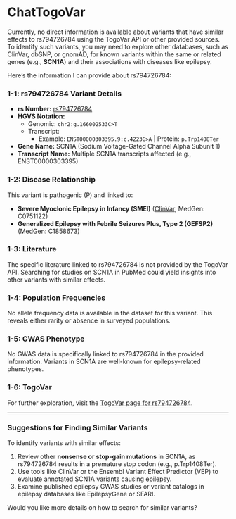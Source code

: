 # ChatTogoVar

Currently, no direct information is available about variants that have similar effects to rs794726784 using the TogoVar API or other provided sources. To identify such variants, you may need to explore other databases, such as ClinVar, dbSNP, or gnomAD, for known variants within the same or related genes (e.g., **SCN1A**) and their associations with diseases like epilepsy.

Here’s the information I can provide about rs794726784:

### 1-1: rs794726784 Variant Details
- **rs Number:** [rs794726784](https://identifiers.org/dbsnp/rs794726784)
- **HGVS Notation:**
  - Genomic: `chr2:g.166002533C>T`
  - Transcript:
    - Example: `ENST00000303395.9:c.4223G>A` | Protein: `p.Trp1408Ter`
- **Gene Name:** SCN1A (Sodium Voltage-Gated Channel Alpha Subunit 1)
- **Transcript Name:** Multiple SCN1A transcripts affected (e.g., ENST00000303395)

### 1-2: Disease Relationship
This variant is pathogenic (P) and linked to:
- **Severe Myoclonic Epilepsy in Infancy (SMEI)** ([ClinVar](https://www.ncbi.nlm.nih.gov/clinvar/variation/189947), MedGen: C0751122)
- **Generalized Epilepsy with Febrile Seizures Plus, Type 2 (GEFSP2)** (MedGen: C1858673)

### 1-3: Literature
The specific literature linked to rs794726784 is not provided by the TogoVar API. Searching for studies on SCN1A in PubMed could yield insights into other variants with similar effects.

### 1-4: Population Frequencies
No allele frequency data is available in the dataset for this variant. This reveals either rarity or absence in surveyed populations.

### 1-5: GWAS Phenotype
No GWAS data is specifically linked to rs794726784 in the provided information. Variants in SCN1A are well-known for epilepsy-related phenotypes.

### 1-6: TogoVar
For further exploration, visit the [TogoVar page for rs794726784](https://togovar.biosciencedbc.jp/variant/tgv417503298).

---

### Suggestions for Finding Similar Variants
To identify variants with similar effects:
1. Review other **nonsense or stop-gain mutations** in SCN1A, as rs794726784 results in a premature stop codon (e.g., p.Trp1408Ter).
2. Use tools like ClinVar or the Ensembl Variant Effect Predictor (VEP) to evaluate annotated SCN1A variants causing epilepsy.
3. Examine published epilepsy GWAS studies or variant catalogs in epilepsy databases like EpilepsyGene or SFARI.

Would you like more details on how to search for similar variants?